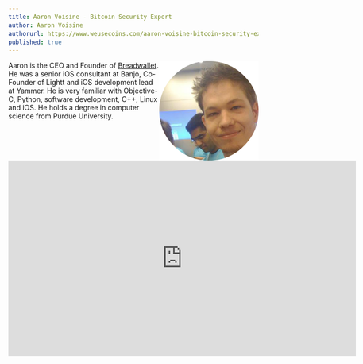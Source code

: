 ```yaml
---
title: Aaron Voisine - Bitcoin Security Expert
author: Aaron Voisine
authorurl: https://www.weusecoins.com/aaron-voisine-bitcoin-security-expert
published: true
---
```


<img src="/images/aaron-voisine.png" alt="Aaron Voisine" align="right">

Aaron is the CEO and Founder of <a href="/breadwallet/">Breadwallet</a>. He was a senior iOS consultant at Banjo, Co-Founder of Lightt and iOS development lead at Yammer. He is very familiar with Objective-C, Python, software development, C++, Linux and iOS. He holds a degree in computer science from Purdue University.


<iframe width="700" height="394" src="https://www.youtube.com/embed/B0GLZOM6V4c" frameborder="0" allowfullscreen></iframe>
